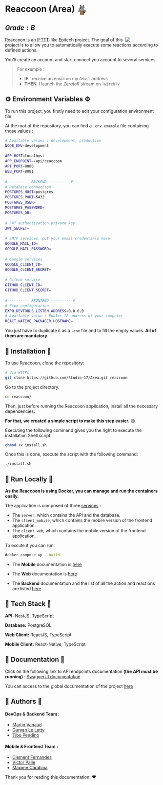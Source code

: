 # Reaccoon (Area) <img align="center" src=".github/assets/area-logo.png" height=35 alt="Reaccoon Logo" />

## ${Grade: B}$

<img align="right" width="110" src="preview.gif">

Reaccoon is an [IFTTT](https://ifttt.com/)-like Epitech project.
The goal of this project is to allow you to automatically execute some reactions according to defined actions.

You'll create an account and start connect you account to several services.

> For example :
> - **IF** I receive an email on my `GMail` address
> - **THEN**, I launch the _ZeratoR_ stream on `TwitchTV`

## :gear: Environment Variables :gear:

To run this project, you firstly need to edit your configuration environment file.

At the root of the repository, you can find a `.env.example` file containing those values :

```bash
# Available values : development, production
NODE_ENV=development

APP_HOST=localhost
APP_ENDPOINT=/api/reaccoon
API_PORT=8080
WEB_PORT=8081

#---------- BACKEND ----------#
# Database connection
POSTGRES_HOST=postgres
POSTGRES_PORT=5432
POSTGRES_USER=
POSTGRES_PASSWORD=
POSTGRES_DB=

# JWT authentication private key
JWT_SECRET=

# SMTP services, put your email credentials here
GOOGLE_MAIL_ID=
GOOGLE_MAIL_PASSWORD=

# Google services
GOOGLE_CLIENT_ID=
GOOGLE_CLIENT_SECRET=

# Github service
GITHUB_CLIENT_ID=
GITHUB_CLIENT_SECRET=

#---------- FRONTEND ----------#
# Expo configuration
EXPO_DEVTOOLS_LISTEN_ADDRESS=0.0.0.0
# Available value : Public IP address of your computer
REACT_NATIVE_PACKAGER_HOSTNAME=
```

You just have to duplicate it as a `.env` file and to fill the empty values. **All of them are mandatory**.

## :hammer: Installation :hammer:

To use Reaccoon, clone the repository:

```bash
# Via HTTPs
git clone https://github.com/Studio-17/Area.git reaccoon
```

Go to the project directory:

```bash
cd reaccoon/
```

Then, just before running the Reaccoon application, install all the necessary dependencies.

**For that, we created a simple script to make this step easier.** :smile:

Executing the following command gives you the right to execute the installation Shell script:

```bash
chmod +x install.sh
```

Once this is done, execute the script with the following command:

```bash
./install.sh
```

## :whale: Run Locally :whale:

**As the Reaccoon is using Docker, you can manage and run the containers easily.**

The application is composed of three [services](https://docs.docker.com/compose/profiles/) :

- The `server`, which contains the API and the database.
- The `client_mobile`, which contains the mobile version of the frontend application.
- The `client_web`, which contains the mobile version of the frontend application.

To excute it you can run:

```bash
docker compose up --build
```

- The **Mobile** documentation is [here](/mobile/README.md)

- The **Web** documentation is [here](/web/README.md)

- The **Backend** documentation and the list of all the action and reactions are listed [here](/backend/README.md)

## :brain: Tech Stack :brain:

**API:** NestJS, TypeScript

**Database:** PostgreSQL

**Web Client:** ReactJS, TypeScript

**Mobile Client:** React-Native, TypeScript

## :book: Documentation :book:

Click on the following link to API endpoints documentation **(the API must be running)** : [SwaggerUI documentation](http://localhost:8000/api/docs)

You can access to the global documentation of the project [here](https://miro.com/app/board/uXjVP0EAWi0=/?share_link_id=7334968386)

## :busts_in_silhouette: Authors :busts_in_silhouette:

#### DevOps & Backend Team :

- [Martin Vanaud](https://www.github.com/martinvanaud)
- [Gurvan Le Letty](https://www.github.com/Gurvan-Le-Letty)
- [Tibo Pendino](https://www.github.com/tibo-pdn)

#### Mobile & Frontend Team :

- [Clement Fernandes](https://www.github.com/Clement-Fernandes)
- [Victor Palle](https://www.github.com/victorpalle)
- [Maxime Carabina](https://www.github.com/maxime-carabina)

Thank you for reading this documentation. :heart:
